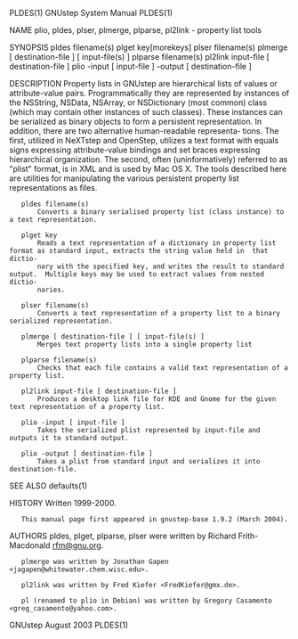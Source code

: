 PLDES(1)                                                       GNUstep System Manual                                                      PLDES(1)

NAME
       plio, pldes, plser, plmerge, plparse, pl2link     - property list tools

SYNOPSIS
       pldes filename(s)
       plget key[morekeys]
       plser filename(s)
       plmerge [ destination-file ] [ input-file(s) ]
       plparse filename(s)
       pl2link input-file [ destination-file ]
       plio -input [ input-file ]  -output [ destination-file ]

DESCRIPTION
       Property lists in GNUstep are hierarchical lists of values or attribute-value pairs.  Programmatically they are represented by instances of
       the NSString, NSData, NSArray, or NSDictionary (most common) class (which may contain other instances of such  classes).   These  instances
       can be serialized as binary objects to form a persistent representation.  In addition, there are two alternative human-readable representa‐
       tions.  The first, utilized in NeXTstep and OpenStep, utilizes a text format with equals signs expressing attribute-value bindings and  set
       braces  expressing  hierarchical organization.  The second, often (uninformatively) referred to as "plist" format, is in XML and is used by
       Mac OS X.  The tools described here are utilities for manipulating the various persistent property list representations as files.

       pldes filename(s)
           Converts a binary serialised property list (class instance) to a text representation.

       plget key
           Reads a text representation of a dictionary in property list format as standard input, extracts the string value held in  that  dictio‐
           nary with the specified key, and writes the result to standard output.  Multiple keys may be used to extract values from nested dictio‐
           naries.

       plser filename(s)
           Converts a text representation of a property list to a binary serialized representation.

       plmerge [ destination-file ] [ input-file(s) ]
           Merges text property lists into a single property list

       plparse filename(s)
           Checks that each file contains a valid text representation of a property list.

       pl2link input-file [ destination-file ]
           Produces a desktop link file for KDE and Gnome for the given text representation of a property list.

       plio -input [ input-file ]
           Takes the serialized plist represented by input-file and outputs it to standard output.

       plio -output [ destination-file ]
           Takes a plist from standard input and serializes it into destination-file.

SEE ALSO
       defaults(1)

HISTORY
       Written 1999-2000.

       This manual page first appeared in gnustep-base 1.9.2 (March 2004).

AUTHORS
       pldes, plget, plparse, plser were written by Richard Frith-Macdonald <rfm@gnu.org>.

       plmerge was written by Jonathan Gapen  <jagapen@whitewater.chem.wisc.edu>.

       pl2link was written by Fred Kiefer <FredKiefer@gmx.de>.

       pl (renamed to plio in Debian) was written by Gregory Casamento <greg_casamento@yahoo.com>.

GNUstep                                                             August 2003                                                           PLDES(1)
